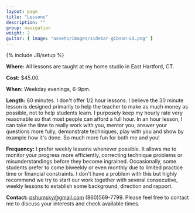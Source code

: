 ```yaml
---
layout: page
title: "Lessons"
description: ""
group: navigation
weight: 2
guitar: { image: "assets/images/sidebar-gibson-L5.png" }
---
```

{% include JB/setup %}

**Where:** All lessons are taught at my home studio in East Hartford, CT.

**Cost:**	 $45.00.

**When:**  Weekday evenings, 6-9pm.

**Length:**  60 minutes. I don't offer 1/2 hour lessons. I believe the 30 minute lesson is designed primarily to help the teacher to make as much money as possible, not to help students learn. I purposely keep my hourly rate very reasonable so that most people can afford a full hour. In an hour lesson, I can take the time to really work with you, mentor you, answer your questions more fully, demonstrate techniques, play with you and show by example how it's done. So much more fun for both me and you!

**Frequency:**  I prefer weekly lessons whenever possible. It allows me to monitor your progress more efficiently, correcting technique problems or misunderstandings before they become ingrained. Occasionally, some students prefer to come biweekly or even monthly due to limited practice time or financial constraints. I don't have a problem with this but highly recommend we try to start our work together with several consecutive, weekly lessons to establish some background, direction and rapport.

**Contact:**  pshumsky@gmail.com (860)569-7799. Please feel free to contact me to discuss your interests and check available times.

